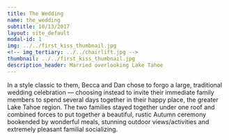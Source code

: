 ```yaml
---
title: The Wedding
name: the_wedding
subtitle: 10/13/2017
layout: site_default
modal-id: 1
img: ../../first_kiss_thumbnail.jpg
<!-- img_tertiary: ../../chairlift.jpg -->
thumbnail: ../../first_kiss_thumbnail.jpg
description_header: Married overlooking Lake Tahoe
---
```

In a style classic to them, Becca and Dan chose to forgo a large, traditional wedding celebration — choosing instead to invite their immediate family members to spend several days together in their happy place, the greater Lake Tahoe region. The two families stayed together under one roof and combined forces to put together a beautiful, rustic Autumn ceremony bookended by wonderful meals, stunning outdoor views/activities and extremely pleasant familial socializing.

